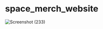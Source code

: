 # space_merch_website
 
![Screenshot (233)](https://github.com/ShreyaN15/space_merch_website/assets/119808754/42d99f1a-d01a-4c5a-89c0-bd2eab58f316)
